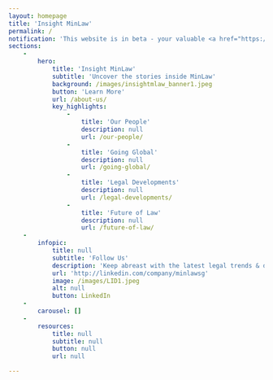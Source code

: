 ```yaml
---
layout: homepage
title: 'Insight MinLaw'
permalink: /
notification: 'This website is in beta - your valuable <a href="https://www.google.com">feedback</a> will help us in improving it.'
sections:
    -
        hero:
            title: 'Insight MinLaw'
            subtitle: 'Uncover the stories inside MinLaw'
            background: /images/insightmlaw_banner1.jpeg
            button: 'Learn More'
            url: /about-us/
            key_highlights:
                -
                    title: 'Our People'
                    description: null
                    url: /our-people/
                -
                    title: 'Going Global'
                    description: null
                    url: /going-global/
                -
                    title: 'Legal Developments'
                    description: null
                    url: /legal-developments/
                -
                    title: 'Future of Law'
                    description: null
                    url: /future-of-law/
    -
        infopic:
            title: null
            subtitle: 'Follow Us'
            description: 'Keep abreast with the latest legal trends & developments'
            url: 'http://linkedin.com/company/minlawsg'
            image: /images/LID1.jpeg
            alt: null
            button: LinkedIn
    -
        carousel: []
    -
        resources:
            title: null
            subtitle: null
            button: null
            url: null

---
```


